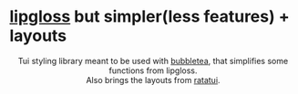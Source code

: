 # [lipgloss](https://github.com/charmbracelet/lipgloss) but simpler(less features) + layouts
<div align="center">
    Tui styling library meant to be used with <a href="https://github.com/charmbracelet/bubbletea">bubbletea</a>, that simplifies some functions from lipgloss. <br>
    Also brings the layouts from <a href="https://ratatui.rs">ratatui</a>.
</div>
